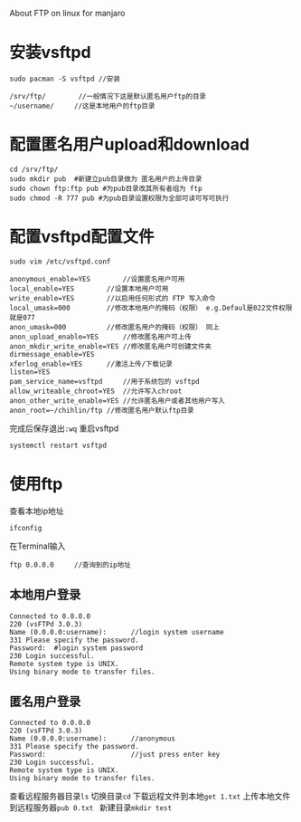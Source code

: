 About FTP on linux for manjaro
# 安装vsftpd
```
sudo pacman -S vsftpd //安装
```
```
/srv/ftp/        //一般情况下这是默认匿名用户ftp的目录
~/username/     //这是本地用户的ftp目录
```

# 配置匿名用户upload和download
```
cd /srv/ftp/
sudo mkdir pub  #新建立pub目录做为 匿名用户的上传目录
sudo chown ftp:ftp pub #为pub目录改其所有者组为 ftp
sudo chmod -R 777 pub #为pub目录设置权限为全部可读可写可执行
```
# 配置vsftpd配置文件
```
sudo vim /etc/vsftpd.conf
```
```
anonymous_enable=YES		//设置匿名用户可用
local_enable=YES		//设置本地用户可用
write_enable=YES		//以启用任何形式的 FTP 写入命令
local_umask=000			//修改本地用户的掩码（权限） e.g.Defaul是022文件权限就是077
anon_umask=000			//修改匿名用户的掩码（权限） 同上
anon_upload_enable=YES		//修改匿名用户可上传
anon_mkdir_write_enable=YES	//修改匿名用户可创建文件夹
dirmessage_enable=YES
xferlog_enable=YES		//激活上传/下载记录
listen=YES
pam_service_name=vsftpd		//用于系统包的 vsftpd
allow_writeable_chroot=YES	//允许写入chroot
anon_other_write_enable=YES	//允许匿名用户或者其他用户写入
anon_root=~/chihlin/ftp	//修改匿名用户默认ftp目录
```
完成后保存退出```:wq```
重启vsftpd
```
systemctl restart vsftpd
```
# 使用ftp
查看本地ip地址
```
ifconfig
```
在Terminal输入
```
ftp 0.0.0.0     //查询到的ip地址
```
## 本地用户登录
```
Connected to 0.0.0.0
220 (vsFTPd 3.0.3)
Name (0.0.0.0:username):      //login system username
331 Please specify the password.
Password:  #login system password
230 Login successful.
Remote system type is UNIX.
Using binary mode to transfer files.
```
## 匿名用户登录
```
Connected to 0.0.0.0
220 (vsFTPd 3.0.3)
Name (0.0.0.0:username):      //anonymous
331 Please specify the password.
Password:                     //just press enter key
230 Login successful.
Remote system type is UNIX.
Using binary mode to transfer files.
```

查看远程服务器目录```ls```
切换目录```cd```
下载远程文件到本地```get 1.txt```
上传本地文件到远程服务器```pub 0.txt ```
新建目录```mkdir test```
